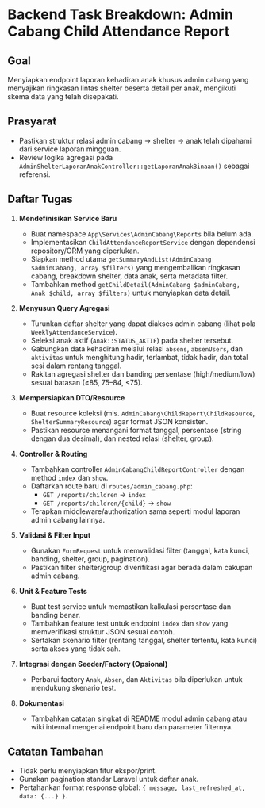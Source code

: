 # Backend Task Breakdown: Admin Cabang Child Attendance Report

## Goal
Menyiapkan endpoint laporan kehadiran anak khusus admin cabang yang menyajikan ringkasan lintas shelter beserta detail per anak, mengikuti skema data yang telah disepakati.

## Prasyarat
- Pastikan struktur relasi admin cabang → shelter → anak telah dipahami dari service laporan mingguan.
- Review logika agregasi pada `AdminShelterLaporanAnakController::getLaporanAnakBinaan()` sebagai referensi.

## Daftar Tugas
1. **Mendefinisikan Service Baru**
   - Buat namespace `App\Services\AdminCabang\Reports` bila belum ada.
   - Implementasikan `ChildAttendanceReportService` dengan dependensi repository/ORM yang diperlukan.
   - Siapkan method utama `getSummaryAndList(AdminCabang $adminCabang, array $filters)` yang mengembalikan ringkasan cabang, breakdown shelter, data anak, serta metadata filter.
   - Tambahkan method `getChildDetail(AdminCabang $adminCabang, Anak $child, array $filters)` untuk menyiapkan data detail.

2. **Menyusun Query Agregasi**
   - Turunkan daftar shelter yang dapat diakses admin cabang (lihat pola `WeeklyAttendanceService`).
   - Seleksi anak aktif (`Anak::STATUS_AKTIF`) pada shelter tersebut.
   - Gabungkan data kehadiran melalui relasi `absens`, `absenUsers`, dan `aktivitas` untuk menghitung hadir, terlambat, tidak hadir, dan total sesi dalam rentang tanggal.
   - Rakitan agregasi shelter dan banding persentase (high/medium/low) sesuai batasan (≥85, 75–84, <75).

3. **Mempersiapkan DTO/Resource**
   - Buat resource koleksi (mis. `AdminCabang\ChildReport\ChildResource`, `ShelterSummaryResource`) agar format JSON konsisten.
   - Pastikan resource menangani format tanggal, persentase (string dengan dua desimal), dan nested relasi (shelter, group).

4. **Controller & Routing**
   - Tambahkan controller `AdminCabangChildReportController` dengan method `index` dan `show`.
   - Daftarkan route baru di `routes/admin_cabang.php`:
     - `GET /reports/children` → `index`
     - `GET /reports/children/{child}` → `show`
   - Terapkan middleware/authorization sama seperti modul laporan admin cabang lainnya.

5. **Validasi & Filter Input**
   - Gunakan `FormRequest` untuk memvalidasi filter (tanggal, kata kunci, banding, shelter, group, pagination).
   - Pastikan filter shelter/group diverifikasi agar berada dalam cakupan admin cabang.

6. **Unit & Feature Tests**
   - Buat test service untuk memastikan kalkulasi persentase dan banding benar.
   - Tambahkan feature test untuk endpoint `index` dan `show` yang memverifikasi struktur JSON sesuai contoh.
   - Sertakan skenario filter (rentang tanggal, shelter tertentu, kata kunci) serta akses yang tidak sah.

7. **Integrasi dengan Seeder/Factory (Opsional)**
   - Perbarui factory `Anak`, `Absen`, dan `Aktivitas` bila diperlukan untuk mendukung skenario test.

8. **Dokumentasi**
   - Tambahkan catatan singkat di README modul admin cabang atau wiki internal mengenai endpoint baru dan parameter filternya.

## Catatan Tambahan
- Tidak perlu menyiapkan fitur ekspor/print.
- Gunakan pagination standar Laravel untuk daftar anak.
- Pertahankan format response global: `{ message, last_refreshed_at, data: {...} }`.

